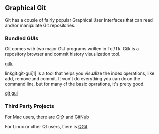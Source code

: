 ## Graphical Git ##

Git has a couple of fairly popular Graphical User Interfaces that can
read and/or manipulate Git repositories. 

### Bundled GUIs ###

Git comes with two major GUI programs written in Tcl/Tk.  Gitk is a 
repository browser and commit history visualization tool.

[gitk](http://www.kernel.org/pub/software/scm/git/docs/gitk.html)

linkgit:git-gui[1] is a tool that helps you visualize the index operations,
like add, remove and commit.  It won't do everything you can do on the 
command line, but for many of the basic operations, it's pretty good.

[git gui](http://www.kernel.org/pub/software/scm/git/docs/git-gui.html)
 
### Third Party Projects ###

For Mac users, there are
[GitX](http://gitx.frim.nl/) and [GitNub](http://github.com/Caged/gitnub/wikis)

For Linux or other Qt users, there is
[QGit](http://digilander.libero.it/mcostalba/)

